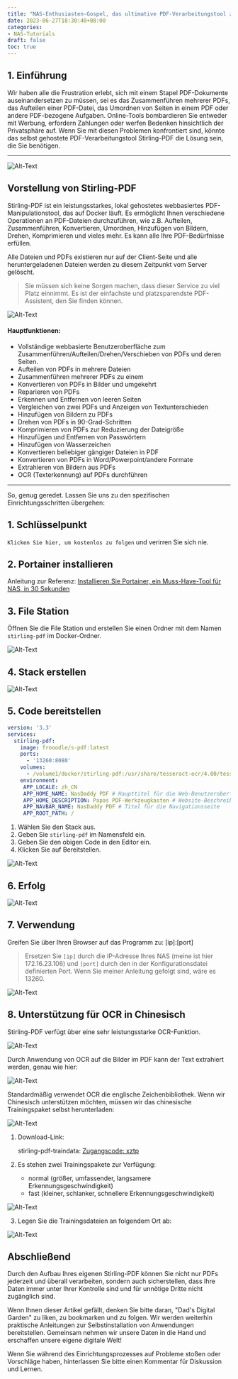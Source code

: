 ```yaml
---
title: "NAS-Enthusiasten-Gospel, das ultimative PDF-Verarbeitungstool zur Steigerung des Werts Ihres NAS!"
date: 2023-06-27T18:30:40+08:00
categories:
- NAS-Tutorials
draft: false
toc: true
---
```


## 1. Einführung

Wir haben alle die Frustration erlebt, sich mit einem Stapel PDF-Dokumente auseinandersetzen zu müssen, sei es das Zusammenführen mehrerer PDFs, das Aufteilen einer PDF-Datei, das Umordnen von Seiten in einem PDF oder andere PDF-bezogene Aufgaben. Online-Tools bombardieren Sie entweder mit Werbung, erfordern Zahlungen oder werfen Bedenken hinsichtlich der Privatsphäre auf. Wenn Sie mit diesen Problemen konfrontiert sind, könnte das selbst gehostete PDF-Verarbeitungstool Stirling-PDF die Lösung sein, die Sie benötigen.

---

![Alt-Text](https://img-nasdaddy.liuxingoo.cn/img/202306121301570.png "Bild")

## Vorstellung von Stirling-PDF

Stirling-PDF ist ein leistungsstarkes, lokal gehostetes webbasiertes PDF-Manipulationstool, das auf Docker läuft. Es ermöglicht Ihnen verschiedene Operationen an PDF-Dateien durchzuführen, wie z.B. Aufteilen, Zusammenführen, Konvertieren, Umordnen, Hinzufügen von Bildern, Drehen, Komprimieren und vieles mehr. Es kann alle Ihre PDF-Bedürfnisse erfüllen.

Alle Dateien und PDFs existieren nur auf der Client-Seite und alle heruntergeladenen Dateien werden zu diesem Zeitpunkt vom Server gelöscht.

> Sie müssen sich keine Sorgen machen, dass dieser Service zu viel Platz einnimmt. Es ist der einfachste und platzsparendste PDF-Assistent, den Sie finden können.

![Alt-Text](https://img-nasdaddy.liuxingoo.cn/img/202306121302070.gif "Bild")

#### Hauptfunktionen:

- Vollständige webbasierte Benutzeroberfläche zum Zusammenführen/Aufteilen/Drehen/Verschieben von PDFs und deren Seiten.
- Aufteilen von PDFs in mehrere Dateien
- Zusammenführen mehrerer PDFs zu einem
- Konvertieren von PDFs in Bilder und umgekehrt
- Reparieren von PDFs
- Erkennen und Entfernen von leeren Seiten
- Vergleichen von zwei PDFs und Anzeigen von Textunterschieden
- Hinzufügen von Bildern zu PDFs
- Drehen von PDFs in 90-Grad-Schritten
- Komprimieren von PDFs zur Reduzierung der Dateigröße
- Hinzufügen und Entfernen von Passwörtern
- Hinzufügen von Wasserzeichen
- Konvertieren beliebiger gängiger Dateien in PDF
- Konvertieren von PDFs in Word/Powerpoint/andere Formate
- Extrahieren von Bildern aus PDFs
- OCR (Texterkennung) auf PDFs durchführen

---

So, genug geredet. Lassen Sie uns zu den spezifischen Einrichtungsschritten übergehen:

## 1. Schlüsselpunkt

`Klicken Sie hier, um kostenlos zu folgen` und verirren Sie sich nie.

## 2. Portainer installieren

Anleitung zur Referenz:
[Installieren Sie Portainer, ein Muss-Have-Tool für NAS, in 30 Sekunden](/how-to-install-portainer-in-nas/)

## 3. File Station

Öffnen Sie die File Station und erstellen Sie einen Ordner mit dem Namen `stirling-pdf` im Docker-Ordner.

![Alt-Text](https://img-nasdaddy.liuxingoo.cn/img/202306121329615.png "Bild")

## 4. Stack erstellen

![Alt-Text](https://img-nasdaddy.liuxingoo.cn/img/202306061552130.png "Bild")

## 5. Code bereitstellen

```yaml
version: '3.3'
services:
  stirling-pdf:
    image: frooodle/s-pdf:latest
    ports:
      - '13260:8080'
    volumes:
      - /volume1/docker/stirling-pdf:/usr/share/tesseract-ocr/4.00/tessdata #Erforderlich für zusätzliche OCR-Sprachen
    environment:
     APP_LOCALE: zh_CN
     APP_HOME_NAME: NasDaddy PDF # Haupttitel für die Web-Benutzeroberfläche
     APP_HOME_DESCRIPTION: Papas PDF-Werkzeugkasten # Website-Beschreibung
     APP_NAVBAR_NAME: NasDaddy PDF # Titel für die Navigationsseite
     APP_ROOT_PATH: /
```

1. Wählen Sie den Stack aus.
2. Geben Sie `stirling-pdf` im Namensfeld ein.
3. Geben Sie den obigen Code in den Editor ein.
4. Klicken Sie auf Bereitstellen.

![Alt-Text](https://img-nasdaddy.liuxingoo.cn/img/202306121254282.png "Bild")

## 6. Erfolg

![Alt-Text](https://img-nasdaddy.liuxingoo.cn/img/202306061556495.png "Bild")

## 7. Verwendung

Greifen Sie über Ihren Browser auf das Programm zu: [ip]:[port]

> Ersetzen Sie `[ip]` durch die IP-Adresse Ihres NAS (meine ist hier 172.16.23.106) und `[port]` durch den in der Konfigurationsdatei definierten Port. Wenn Sie meiner Anleitung gefolgt sind, wäre es 13260.

![Alt-Text](https://img-nasdaddy.liuxingoo.cn/img/202306121255093.png "Bild")

## 8. Unterstützung für OCR in Chinesisch

Stirling-PDF verfügt über eine sehr leistungsstarke OCR-Funktion.

![Alt-Text](https://img-nasdaddy.liuxingoo.cn/img/202306121320624.gif "Bild")

Durch Anwendung von OCR auf die Bilder im PDF kann der Text extrahiert werden, genau wie hier:

![Alt-Text](https://img-nasdaddy.liuxingoo.cn/img/202306121321938.png "Bild")

Standardmäßig verwendet OCR die englische Zeichenbibliothek. Wenn wir Chinesisch unterstützen möchten, müssen wir das chinesische Trainingspaket selbst herunterladen:

![Alt-Text](https://img-nasdaddy.liuxingoo.cn/img/202306121322707.png "Bild")

1. Download-Link:

   stirling-pdf-traindata: [Zugangscode: xztp](https://pan.baidu.com/s/1_LguqxLBqWxn5fHJq_IWwQ)

2. Es stehen zwei Trainingspakete zur Verfügung:

   - normal (größer, umfassender, langsamere Erkennungsgeschwindigkeit)
   - fast (kleiner, schlanker, schnellere Erkennungsgeschwindigkeit)

![Alt-Text](https://img-nasdaddy.liuxingoo.cn/img/202306121340441.png "Bild")

3. Legen Sie die Trainingsdateien an folgendem Ort ab:

![Alt-Text](https://img-nasdaddy.liuxingoo.cn/img/202306121331819.png "Bild")

## Abschließend

Durch den Aufbau Ihres eigenen Stirling-PDF können Sie nicht nur PDFs jederzeit und überall verarbeiten, sondern auch sicherstellen, dass Ihre Daten immer unter Ihrer Kontrolle sind und für unnötige Dritte nicht zugänglich sind.

Wenn Ihnen dieser Artikel gefällt, denken Sie bitte daran, "Dad's Digital Garden" zu liken, zu bookmarken und zu folgen. Wir werden weiterhin praktische Anleitungen zur Selbstinstallation von Anwendungen bereitstellen. Gemeinsam nehmen wir unsere Daten in die Hand und erschaffen unsere eigene digitale Welt!

Wenn Sie während des Einrichtungsprozesses auf Probleme stoßen oder Vorschläge haben, hinterlassen Sie bitte einen Kommentar für Diskussion und Lernen.